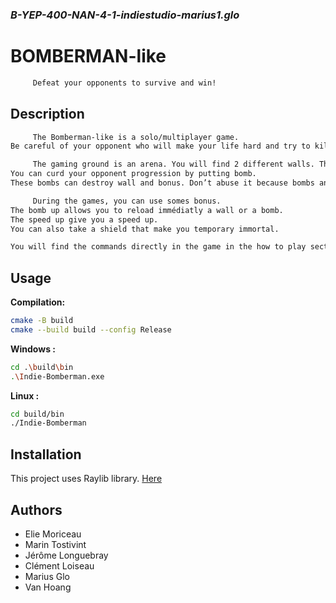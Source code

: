 ### _B-YEP-400-NAN-4-1-indiestudio-marius1.glo_

# BOMBERMAN-like
```bash
     Defeat your opponents to survive and win! 
```

## Description
```bash
     The Bomberman-like is a solo/multiplayer game.
Be careful of your opponent who will make your life hard and try to kill you. Be the one who smashes them! 

     The gaming ground is an arena. You will find 2 different walls. The first type is destructible unlike the second.
You can curd your opponent progression by putting bomb. 
These bombs can destroy wall and bonus. Don’t abuse it because bombs and wall need time to reload.

     During the games, you can use somes bonus. 
The bomb up allows you to reload immédiatly a wall or a bomb. 
The speed up give you a speed up. 
You can also take a shield that make you temporary immortal.

You will find the commands directly in the game in the how to play section!
```

## Usage
**Compilation:**
```bash
cmake -B build
cmake --build build --config Release
```

**Windows :**
```bash
cd .\build\bin
.\Indie-Bomberman.exe
```
**Linux :** 
```bash
cd build/bin
./Indie-Bomberman
```

## Installation
This project uses Raylib library. 
[Here](https://raylib.com/)

## Authors
- Elie Moriceau
- Marin Tostivint
- Jérôme Longuebray
- Clément Loiseau
- Marius Glo
- Van Hoang
